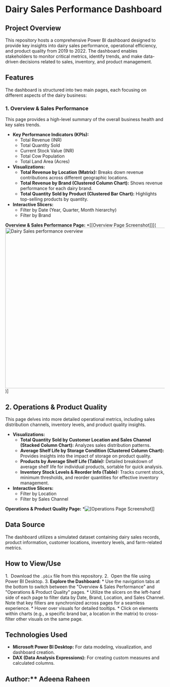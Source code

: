 # Dairy Sales Performance Dashboard

## Project Overview

This repository hosts a comprehensive Power BI dashboard designed to provide key insights into dairy sales performance, operational efficiency, and product quality from 2019 to 2022. The dashboard enables stakeholders to monitor critical metrics, identify trends, and make data-driven decisions related to sales, inventory, and product management.

## Features

The dashboard is structured into two main pages, each focusing on different aspects of the dairy business:

### 1. Overview & Sales Performance

This page provides a high-level summary of the overall business health and key sales trends.

* **Key Performance Indicators (KPIs):**
    * Total Revenue (INR)
    * Total Quantity Sold
    * Current Stock Value (INR)
    * Total Cow Population
    * Total Land Area (Acres)
* **Visualizations:**
    * **Total Revenue by Location (Matrix):** Breaks down revenue contributions across different geographic locations.
    * **Total Revenue by Brand (Clustered Column Chart):** Shows revenue performance for each dairy brand.
    * **Total Quantity Sold by Product (Clustered Bar Chart):** Highlights top-selling products by quantity.
* **Interactive Slicers:**
    * Filter by Date (Year, Quarter, Month hierarchy)
    * Filter by Brand

**Overview & Sales Performance Page:**
*[[Overview Page Screenshot]][(<img width="896" height="507" alt="Dairy Sales performance overview" src="https://github.com/user-attachments/assets/b60d3b30-055b-44de-99d3-f938aa1544f0" />)]

## 2. Operations & Product Quality

This page delves into more detailed operational metrics, including sales distribution channels, inventory levels, and product quality insights.

* **Visualizations:**
    * **Total Quantity Sold by Customer Location and Sales Channel (Stacked Column Chart):** Analyzes sales distribution patterns.
    * **Average Shelf Life by Storage Condition (Clustered Column Chart):** Provides insights into the impact of storage on product quality.
    * **Products by Average Shelf Life (Table):** Detailed breakdown of average shelf life for individual products, sortable for quick analysis.
    * **Inventory Stock Levels & Reorder Info (Table):** Tracks current stock, minimum thresholds, and reorder quantities for effective inventory management.
* **Interactive Slicers:**
    * Filter by Location
    * Filter by Sales Channel

**Operations & Product Quality Page:**
*![[Operations Page Screenshot]](<img width="896" height="507" alt="Operations and product quality overview" src="https://github.com/user-attachments/assets/e3116c1c-2a36-4218-8713-ace6bc7f88e8" />)]

## Data Source

The dashboard utilizes a simulated dataset containing dairy sales records, product information, customer locations, inventory levels, and farm-related metrics.

## How to View/Use
1.  Download the `.pbix` file from this repository.
2.  Open the file using Power BI Desktop.
3.  **Explore the Dashboard:**
    * Use the navigation tabs at the bottom to switch between the "Overview & Sales Performance" and "Operations & Product Quality" pages.
    * Utilize the slicers on the left-hand side of each page to filter data by Date, Brand, Location, and Sales Channel. Note that key filters are synchronized across pages for a seamless experience.
    * Hover over visuals for detailed tooltips.
    * Click on elements within charts (e.g., a specific brand bar, a location in the matrix) to cross-filter other visuals on the same page.

## Technologies Used

* **Microsoft Power BI Desktop:** For data modeling, visualization, and dashboard creation.
* **DAX (Data Analysis Expressions):** For creating custom measures and calculated columns.

## Author:** Adeena Raheen
